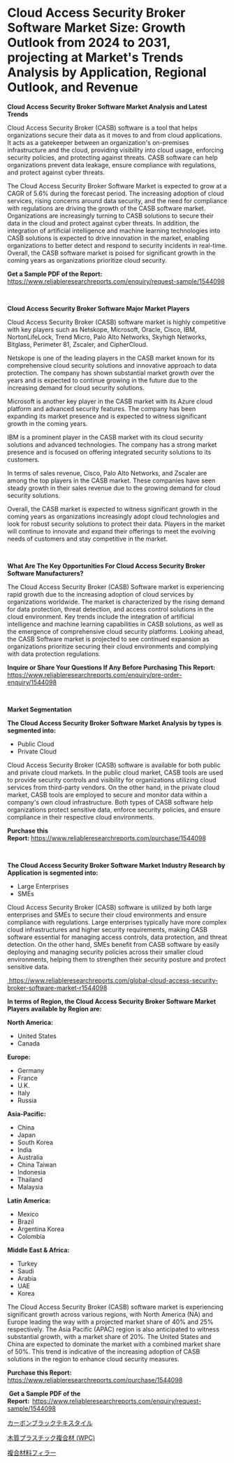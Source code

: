 <p><h1>Cloud Access Security Broker Software Market Size: Growth Outlook from 2024 to 2031, projecting at Market's Trends Analysis by Application, Regional Outlook, and Revenue</h1></p><p><strong>Cloud Access Security Broker Software Market Analysis and Latest Trends</strong></p>
<p><p>Cloud Access Security Broker (CASB) software is a tool that helps organizations secure their data as it moves to and from cloud applications. It acts as a gatekeeper between an organization's on-premises infrastructure and the cloud, providing visibility into cloud usage, enforcing security policies, and protecting against threats. CASB software can help organizations prevent data leakage, ensure compliance with regulations, and protect against cyber threats.</p><p>The Cloud Access Security Broker Software Market is expected to grow at a CAGR of 5.6% during the forecast period. The increasing adoption of cloud services, rising concerns around data security, and the need for compliance with regulations are driving the growth of the CASB software market. Organizations are increasingly turning to CASB solutions to secure their data in the cloud and protect against cyber threats. In addition, the integration of artificial intelligence and machine learning technologies into CASB solutions is expected to drive innovation in the market, enabling organizations to better detect and respond to security incidents in real-time. Overall, the CASB software market is poised for significant growth in the coming years as organizations prioritize cloud security.</p></p>
<p><strong>Get a Sample PDF of the Report:&nbsp;</strong> <a href="https://www.reliableresearchreports.com/enquiry/request-sample/1544098">https://www.reliableresearchreports.com/enquiry/request-sample/1544098</a></p>
<p>&nbsp;</p>
<p><strong>Cloud Access Security Broker Software Major Market Players</strong></p>
<p><p>Cloud Access Security Broker (CASB) software market is highly competitive with key players such as Netskope, Microsoft, Oracle, Cisco, IBM, NortonLifeLock, Trend Micro, Palo Alto Networks, Skyhigh Networks, Bitglass, Perimeter 81, Zscaler, and CipherCloud.</p><p>Netskope is one of the leading players in the CASB market known for its comprehensive cloud security solutions and innovative approach to data protection. The company has shown substantial market growth over the years and is expected to continue growing in the future due to the increasing demand for cloud security solutions.</p><p>Microsoft is another key player in the CASB market with its Azure cloud platform and advanced security features. The company has been expanding its market presence and is expected to witness significant growth in the coming years.</p><p>IBM is a prominent player in the CASB market with its cloud security solutions and advanced technologies. The company has a strong market presence and is focused on offering integrated security solutions to its customers.</p><p>In terms of sales revenue, Cisco, Palo Alto Networks, and Zscaler are among the top players in the CASB market. These companies have seen steady growth in their sales revenue due to the growing demand for cloud security solutions.</p><p>Overall, the CASB market is expected to witness significant growth in the coming years as organizations increasingly adopt cloud technologies and look for robust security solutions to protect their data. Players in the market will continue to innovate and expand their offerings to meet the evolving needs of customers and stay competitive in the market.</p></p>
<p>&nbsp;</p>
<p><strong>What Are The Key Opportunities For Cloud Access Security Broker Software Manufacturers?</strong></p>
<p><p>The Cloud Access Security Broker (CASB) Software market is experiencing rapid growth due to the increasing adoption of cloud services by organizations worldwide. The market is characterized by the rising demand for data protection, threat detection, and access control solutions in the cloud environment. Key trends include the integration of artificial intelligence and machine learning capabilities in CASB solutions, as well as the emergence of comprehensive cloud security platforms. Looking ahead, the CASB Software market is projected to see continued expansion as organizations prioritize securing their cloud environments and complying with data protection regulations.</p></p>
<p><strong>Inquire or Share Your Questions If Any Before Purchasing This Report:</strong> <a href="https://www.reliableresearchreports.com/enquiry/pre-order-enquiry/1544098">https://www.reliableresearchreports.com/enquiry/pre-order-enquiry/1544098</a></p>
<p>&nbsp;</p>
<p><strong>Market Segmentation</strong></p>
<p><strong>The Cloud Access Security Broker Software Market Analysis by types is segmented into:</strong></p>
<p><ul><li>Public Cloud</li><li>Private Cloud</li></ul></p>
<p><p>Cloud Access Security Broker (CASB) software is available for both public and private cloud markets. In the public cloud market, CASB tools are used to provide security controls and visibility for organizations utilizing cloud services from third-party vendors. On the other hand, in the private cloud market, CASB tools are employed to secure and monitor data within a company's own cloud infrastructure. Both types of CASB software help organizations protect sensitive data, enforce security policies, and ensure compliance in their respective cloud environments.</p></p>
<p><strong>Purchase this Report:&nbsp;</strong><a href="https://www.reliableresearchreports.com/purchase/1544098">https://www.reliableresearchreports.com/purchase/1544098</a></p>
<p>&nbsp;</p>
<p><strong>The Cloud Access Security Broker Software Market Industry Research by Application is segmented into:</strong></p>
<p><ul><li>Large Enterprises</li><li>SMEs</li></ul></p>
<p><p>Cloud Access Security Broker (CASB) software is utilized by both large enterprises and SMEs to secure their cloud environments and ensure compliance with regulations. Large enterprises typically have more complex cloud infrastructures and higher security requirements, making CASB software essential for managing access controls, data protection, and threat detection. On the other hand, SMEs benefit from CASB software by easily deploying and managing security policies across their smaller cloud environments, helping them to strengthen their security posture and protect sensitive data.</p></p>
<p><a href="https://www.reliableresearchreports.com/global-cloud-access-security-broker-software-market-r1544098">&nbsp;https://www.reliableresearchreports.com/global-cloud-access-security-broker-software-market-r1544098</a></p>
<p><strong>In terms of Region, the Cloud Access Security Broker Software Market Players available by Region are:</strong></p>
<p>
    <p> <strong> North America: </strong>
        <ul>
            <li>United States</li>
            <li>Canada</li>
        </ul>
        </p> 
    <p> <strong> Europe: </strong>
        <ul>
            <li>Germany</li>
            <li>France</li>
            <li>U.K.</li>
            <li>Italy</li>
            <li>Russia</li>
        </ul>
        </p> 
    <p> <strong> Asia-Pacific: </strong>
        <ul>
            <li>China</li>
            <li>Japan</li>
            <li>South Korea</li>
            <li>India</li>
            <li>Australia</li>
            <li>China Taiwan</li>
            <li>Indonesia</li>
            <li>Thailand</li>
            <li>Malaysia</li>
        </ul>
        </p> 
    <p> <strong> Latin America: </strong>
        <ul>
            <li>Mexico</li>
            <li>Brazil</li>
            <li>Argentina Korea</li>
            <li>Colombia</li>
        </ul>
        </p> 
    <p> <strong> Middle East & Africa: </strong>
        <ul>
            <li>Turkey</li>
            <li>Saudi</li>
            <li>Arabia</li>
            <li>UAE</li>
            <li>Korea</li>
        </ul>
    </p>
    </p>
<p><p>The Cloud Access Security Broker (CASB) software market is experiencing significant growth across various regions, with North America (NA) and Europe leading the way with a projected market share of 40% and 25% respectively. The Asia Pacific (APAC) region is also anticipated to witness substantial growth, with a market share of 20%. The United States and China are expected to dominate the market with a combined market share of 50%. This trend is indicative of the increasing adoption of CASB solutions in the region to enhance cloud security measures.</p></p>
<p><strong>Purchase this Report: </strong><a href="https://www.reliableresearchreports.com/purchase/1544098">https://www.reliableresearchreports.com/purchase/1544098</a></p>
<p>&nbsp;<strong>Get a Sample PDF of the Report:&nbsp;&nbsp;</strong><a href="https://www.reliableresearchreports.com/enquiry/request-sample/1544098">https://www.reliableresearchreports.com/enquiry/request-sample/1544098</a></p>
<p><strong></strong></p>
<p><p><a href="https://github.com/joaejkdzgyljvo6/Market-Research-Report-List-2/blob/main/787787996982.md">カーボンブラックテキスタイル</a></p><p><a href="https://github.com/SkylarReilly36/Market-Research-Report-List-1/blob/main/193581396984.md">木質プラスチック複合材 (WPC)</a></p><p><a href="https://github.com/JaydaWisoky2014/Market-Research-Report-List-1/blob/main/873267396983.md">複合材料フィラー</a></p></p>